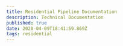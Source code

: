 ```yaml
---
title: Residential Pipeline Documentation
description: Technical Documentation
published: true
date: 2020-04-09T18:41:59.869Z
tags: residential
---
```

